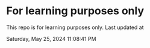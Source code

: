 # For learning purposes only
This repo is for learning purposes only.
Last updated at

Saturday, May 25, 2024 11:08:41 PM

